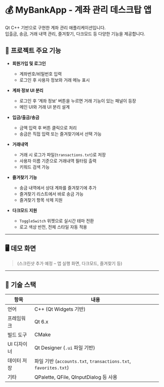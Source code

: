 # 💰 MyBankApp - 계좌 관리 데스크탑 앱

Qt C++ 기반으로 구현한 계좌 관리 애플리케이션입니다.  
입출금, 송금, 거래 내역 관리, 즐겨찾기, 다크모드 등 다양한 기능을 제공합니다.

## 📌 프로젝트 주요 기능

- **회원가입 및 로그인**
  - 계좌번호/비밀번호 입력
  - 로그인 후 사용자 정보와 거래 메뉴 표시

- **계좌 정보 UI 분리**
  - 로그인 후 ‘계좌 정보’ 버튼을 누르면 거래 기능이 있는 패널이 등장
  - 메인 UI와 거래 UI 분리 설계

- **입금/출금/송금**
  - 금액 입력 후 버튼 클릭으로 처리
  - 송금은 직접 입력 또는 즐겨찾기에서 선택 가능

- **거래내역**
  - 거래 시 로그가 파일(`transactions.txt`)로 저장
  - 사용자 이름 기준으로 거래내역 필터링 출력
  - 키워드 검색 가능

- **즐겨찾기 기능**
  - 송금 내역에서 상대 계좌를 즐겨찾기에 추가
  - 즐겨찾기 리스트에서 바로 송금 가능
  - 즐겨찾기 항목 삭제 지원

- **다크모드 지원**
  - `ToggleSwitch` 위젯으로 실시간 테마 전환
  - 로고 색상 반전, 전체 스타일 자동 적용

---

## 🖥️ 데모 화면

> (스크린샷 추가 예정 – 앱 실행 화면, 다크모드, 즐겨찾기 등)

---

## 🔧 기술 스택

| 항목           | 내용                          |
|----------------|-------------------------------|
| 언어           | C++ (Qt Widgets 기반)         |
| 프레임워크     | Qt 6.x                        |
| 빌드 도구      | CMake                         |
| UI 디자이너    | Qt Designer (`.ui` 파일 기반) |
| 데이터 저장    | 파일 기반 (`accounts.txt`, `transactions.txt`, `favorites.txt`) |
| 기타           | QPalette, QFile, QInputDialog 등 사용 |
